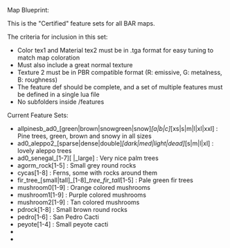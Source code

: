 Map Blueprint:

This is the "Certified" feature sets for all BAR maps.

The criteria for inclusion in this set:

- Color tex1 and Material tex2 must be in .tga format for easy tuning to match map coloration
- Must also include a great normal texture
- Texture 2 must be in PBR compatible format (R: emissive, G: metalness, B: roughness)
- The feature def should be complete, and a set of multiple features must be defined in a single lua file
- No subfolders inside /features

Current Feature Sets:

- allpinesb_ad0_[green|brown|snowgreen|snow]_[a|b|c]_[xs|s|m|l|xl|xxl] : Pine trees, green, brown and snowy in all sizes
- ad0_aleppo2_[sparse|dense|double]_[dark|med|light|dead]_[s|m|l|xl] : lovely aleppo trees 
- ad0_senegal_[1-7][ |_large] : Very nice palm trees
- agorm_rock[1-5] : Small grey round rocks
- cycas[1-8] : Ferns, some with rocks around them
- fir_tree_[small|tall]_[1-8]__tree_fir_tall_[1-5] : Pale green fir trees
- mushroom0[1-9] : Orange colored mushrooms
- mushroom1[1-9] : Purple colored mushrooms
- mushroom2[1-9] : Tan colored mushrooms
- pdrock[1-8] : Small brown round rocks
- pedro[1-6] : San Pedro Cacti
- peyote[1-4] : Small peyote cacti
- 
- 

